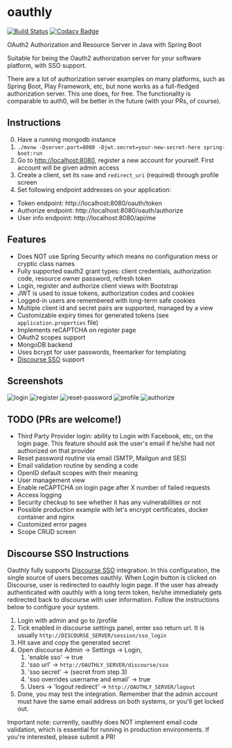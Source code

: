 # oauthly

[![Build Status](https://travis-ci.org/bekce/oauthly.svg?branch=master)](https://travis-ci.org/bekce/oauthly)
[![Codacy Badge](https://api.codacy.com/project/badge/Grade/18e70942adcf440e8c85d3e186c0e916)](https://www.codacy.com/app/seb_4/oauthly)

OAuth2 Authorization and Resource Server in Java with Spring Boot

Suitable for being the Oauth2 authorization server for your software platform, with SSO support.

There are a lot of authorization server examples on many platforms, such as Spring Boot, Play Framework, etc,
but none works as a full-fledged authorization server. This one does, for free. The functionality is comparable to
auth0, will be better in the future (with your PRs, of course).

## Instructions

0. Have a running mongodb instance
1. `./mvnw -Dserver.port=8080 -Djwt.secret=your-new-secret-here spring-boot:run`
2. Go to <http://localhost:8080>, register a new account for yourself.
First account will be given admin access
3. Create a client, set its `name` and `redirect_uri` (required) through profile screen
4. Set following endpoint addresses on your application:

- Token endpoint: http://localhost:8080/oauth/token
- Authorize endpoint: http://localhost:8080/oauth/authorize
- User info endpoint: http://localhost:8080/api/me

## Features

- Does NOT use Spring Security which means no configuration mess or cryptic class names
- Fully supported oauth2 grant types: client credentials, authorization code, resource owner password, refresh token
- Login, register and authorize client views with Bootstrap
- JWT is used to issue tokens, authorization codes and cookies
- Logged-in users are remembered with long-term safe cookies
- Multiple client id and secret pairs are supported, managed by a view
- Customizable expiry times for generated tokens (see `application.properties` file)
- Implements reCAPTCHA on register page
- OAuth2 scopes support
- MongoDB backend
- Uses bcrypt for user passwords, freemarker for templating
- [Discourse SSO](https://meta.discourse.org/t/official-single-sign-on-for-discourse/13045) support

## Screenshots

![login](http://i.imgur.com/WpLsqYY.png)
![register](http://i.imgur.com/dCoEENL.png)
![reset-password](http://i.imgur.com/XeSO0vB.png)
![profile](http://i.imgur.com/oRrz6Iz.png)
![authorize](https://i.imgur.com/5FMlHCz.png)

## TODO (PRs are welcome!)
- Third Party Provider login: ability to Login with Facebook, etc, on the login page.
  This feature should ask the user's email if he/she had not authorized on that provider
- Reset password routine via email (SMTP, Mailgun and SES)
- Email validation routine by sending a code
- OpenID default scopes with their meaning
- User management view
- Enable reCAPTCHA on login page after X number of failed requests
- Access logging
- Security checkup to see whether it has any vulnerabilities or not
- Possible production example with let's encrypt certificates, docker container and nginx
- Customized error pages
- Scope CRUD screen

## Discourse SSO Instructions
Oauthly fully supports [Discourse SSO](https://meta.discourse.org/t/official-single-sign-on-for-discourse/13045)
integration. In this configuration, the single source of users becomes oauthly. When Login button is clicked on Discourse,
user is redirected to oauthly login page. If the user has already authenticated with oauthly with a long term token,
he/she immediately gets redirected back to discourse with user information. Follow the instructions below to configure
your system.

1. Login with admin and go to /profile
2. Tick enabled in discourse settings panel, enter sso return url. It is usually `http://DISCOURSE_SERVER/session/sso_login`
3. Hit save and copy the generated secret
4. Open discourse Admin -> Settings -> Login,
    1. 'enable sso' -> true
    2. 'sso url' -> `http://OAUTHLY_SERVER/discourse/sso`
    3. 'sso secret' -> (secret from step 3)
    4. 'sso overrides username and email' -> true
    5. Users -> 'logout redirect' -> `http://OAUTHLY_SERVER/logout`
5. Done, you may test the integration. Remember that the admin account must have the same email address on both
systems, or you'll get locked out.

Important note: currently, oauthly does NOT implement email code validation,
which is essential for running in production environments. If you're interested, please submit a PR!
